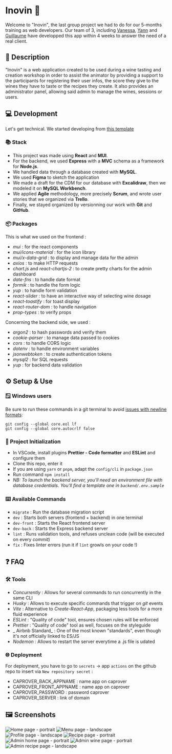 # Inovin 🍷

Welcome to "Inovin", the last group project we had to do for our 5-months training as web developers. Our team of 3, including [Vanessa](https://github.com/VanessaGrd), [Yann](https://github.com/LocoBajo) and [Guillaume](https://github.com/Wraethh) have developped this app within 4 weeks to answer the need of a real client.

## 📝 Description

"Inovin" is a web application created to be used during a wine tasting and creation workshop in order to assist the animator by providing a support to the participants for registering their user infos, the score they give to the wines they have to taste or the recipes they create.
It also provides an administrator panel, allowing said admin to manage the wines, sessions or users.

## 💻 Development

Let's get technical.
We started developing from [this template](https://github.com/WildCodeSchool/js-template-fullstack)

### 📚 Stack

- This project was made using **React** and **MUI**.
- For the backend, we used **Express** with a **MVC** schema as a framework for **Node.js**.
- We handled data through a database created with **MySQL**.
- We used **Figma** to sketch the application
- We made a draft for the CDM for our database with **Excalidraw**, then we modeled it on **MySQL Workbench**.
- We applied **Agile** methodology, more precisely **Scrum**, and wrote user stories that we organized via **Trello**.
- Finally, we stayed organized by versionning our work with **Git** and **GitHub**.

### 📦 Packages

This is what we used on the frontend :

- _mui_ : for the react components
- _mui/icons-material_ : for the icon library
- _mui/x-data-grid_ : to display and manage data for the admin
- _axios_ : to make HTTP requests
- _chart.js_ and _react-chartjs-2_ : to create pretty charts for the admin dashboard
- _date-fns_ : to handle date format
- _formik_ : to handle the form logic
- _yup_ : to handle form validation
- _react-slider_ : to have an interactive way of selecting wine dosage
- _react-toastify_ : for toast display
- _react-router-dom_ : to handle navigation
- _prop-types_ : to verify props

Concerning the backend side, we used :

- _argon2_ : to hash passwords and verify them
- _cookie-parser_ : to manage data passed to cookies
- _cors_ : to handle CORS logic
- _dotenv_ : to handle environment variables
- _jsonwebtoken_ : to create authentication tokens
- _mysql2_ : for SQL requests
- _yup_ : for backend data validation

## ⚙️ Setup & Use

### 🪟 Windows users

Be sure to run these commands in a git terminal to avoid [issues with newline formats](https://en.wikipedia.org/wiki/Newline#Issues_with_different_newline_formats):

```
git config --global core.eol lf
git config --global core.autocrlf false
```

### 🚀 Project Initialization

- In VSCode, install plugins **Prettier - Code formatter** and **ESLint** and configure them
- Clone this repo, enter it
- If you are using `yarn` or `pnpm`, adapt the `config/cli` in `package.json`
- Run command `npm install`
- _NB: To launch the backend server, you'll need an environment file with database credentials. You'll find a template one in `backend/.env.sample`_

### ⌨️ Available Commands

- `migrate` : Run the database migration script
- `dev` : Starts both servers (frontend + backend) in one terminal
- `dev-front` : Starts the React frontend server
- `dev-back` : Starts the Express backend server
- `lint` : Runs validation tools, and refuses unclean code (will be executed on every _commit_)
- `fix` : Fixes linter errors (run it if `lint` growls on your code !)

## ❓ FAQ

### 🛠️ Tools

- _Concurrently_ : Allows for several commands to run concurrently in the same CLI
- _Husky_ : Allows to execute specific commands that trigger on _git_ events
- _Vite_ : Alternative to _Create-React-App_, packaging less tools for a more fluid experience
- _ESLint_ : "Quality of code" tool, ensures chosen rules will be enforced
- _Prettier_ : "Quality of code" tool as well, focuses on the styleguide
- _ Airbnb Standard_ : One of the most known "standards", even though it's not officially linked to ES/JS
- _Nodemon_ : Allows to restart the server everytime a .js file is udated

### 🌐 Deployment

For deployment, you have to go to `secrets` → app `actions` on the github repo to insert via `New repository secret` :

- CAPROVER_BACK_APPNAME : name app on caprover
- CAPROVER_FRONT_APPNAME : name app on caprover
- CAPROVER_PASSWORD : password caprover
- CAPROVER_SERVER : link of domain

## 🖼️ Screenshots

![Home page - portrait](/frontend/src/assets/screenshots/inovin4.png)
![Menu page - landscape](/frontend/src/assets/screenshots/inovin5.png)
![Profile page - landscape](/frontend/src/assets/screenshots/inovin6.png)
![Recipe page - portrait](/frontend/src/assets/screenshots/inovin7.png)
![Admin home page - portrait](/frontend/src/assets/screenshots/inovin1.png)
![Admin wine page - portrait](/frontend/src/assets/screenshots/inovin2.png)
![Admin recipe page - landscape](/frontend/src/assets/screenshots/inovin3.png)
